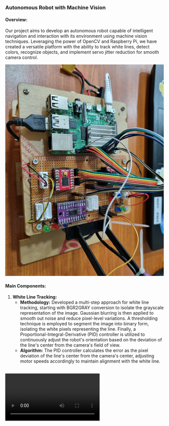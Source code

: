 ###  Autonomous Robot with Machine Vision

#### Overview:
Our project aims to develop an autonomous robot capable of intelligent navigation and interaction with its environment using machine vision techniques. Leveraging the power of OpenCV and Raspberry Pi, we have created a versatile platform with the ability to track white lines, detect colors, recognize objects, and implement servo jitter reduction for smooth camera control.

![alt](Pictures/20240316_112642.jpg)

#### Main Components:

1. **White Line Tracking:**
   - **Methodology:** Developed a multi-step approach for white line tracking, starting with BGR2GRAY conversion to isolate the grayscale representation of the image. Gaussian blurring is then applied to smooth out noise and reduce pixel-level variations. A thresholding technique is employed to segment the image into binary form, isolating the white pixels representing the line. Finally, a Proportional-Integral-Derivative (PID) controller is utilized to continuously adjust the robot's orientation based on the deviation of the line's center from the camera's field of view.
   - **Algorithm:** The PID controller calculates the error as the pixel deviation of the line's center from the camera's center, adjusting motor speeds accordingly to maintain alignment with the white line.
  <br/>
<video src="Pictures/20240316_184156.mp4">
1. **Color Detection:**
   - **Methodology:** Color detection is achieved through histogram analysis and thresholding techniques. The camera captures the environment, and the image is processed to identify regions of interest based on color histograms. Thresholding is then applied to segment these regions, isolating specific colors such as those of distant walls or colored objects.
   - **Algorithm:** Algorithms are developed to analyze color distributions within these segmented regions, enabling the robot to differentiate between different colors and make informed decisions based on environmental cues.

2. **Object Recognition:**
   - **Methodology:** Utilized distance measurements and deviation analysis to differentiate between cylindrical and cuboid objects.
   - **Algorithm:** Developed algorithms to analyze variations in distance measurements and classify objects based on predefined criteria, achieving high accuracy despite potential motion-induced discrepancies.

3. **Servo Jitter Reduction:**
   - **Methodology:** Implemented hardware-timed PWM pulses for servo control to minimize servo jitter. This approach ensures precise and stable servo movements, crucial for tasks such as camera positioning.
   - **Implementation:** By leveraging hardware-timed PWM outputs, servo motors receive consistent control signals, minimizing jitter and ensuring smooth operation. This enhancement significantly improves the stability of the camera mounted on a servo, essential for accurate vision-based tasks.

#### Additional Features:

5. **Checkpoint Identification:**
   - **Methodology:** Implemented a matrix-based system to identify checkpoints and junctions in the robot's navigation path.
   - **Sensor Integration:** Combined virtual and physical IR sensors to detect checkpoint positions and provide feedback for navigation decisions.

6. **Omni-Directional Movement:**
   - **Methodology:** Integrated mechanum wheels for omni-directional movement, enabling agile navigation and alignment with white lines.
   - **Benefits:** Mechanum wheels provide the robot with the ability to move in any direction without changing orientation, enhancing maneuverability and allowing precise adjustments when aligning with white lines.

#### Challenges and Solutions:
- **Calibration:** Addressed calibration challenges due to lighting variations by implementing fixed camera exposure settings and exploring adaptive calibration methods.
- **Latency Optimization:** Optimized code and explored hardware acceleration options to minimize latency and improve real-time responsiveness.
- **Environmental Adaptation:** Investigated adaptive calibration methods to dynamically adjust to changing environmental conditions for enhanced performance.

#### Future Directions:
- **Optimization:** Continue optimizing code for reduced latency and power consumption, exploring parallel processing and hardware acceleration options.
- **Environmental Adaptation:** Investigate adaptive calibration methods using machine learning techniques to dynamically adjust to changing environmental conditions.
- **Sensor Fusion:** Integrate additional sensors such as LIDAR or depth cameras for enhanced environmental perception and obstacle avoidance.

#### Conclusion:
Our project represents a significant advancement in autonomous robotics, leveraging sophisticated machine vision techniques, hardware integration, and advanced control algorithms. By combining methodologies such as PID control for line tracking, histogram analysis for color detection, and hardware-timed PWM pulses for servo control, we have developed a robust and versatile robot platform capable of autonomous navigation and interaction with the environment.
